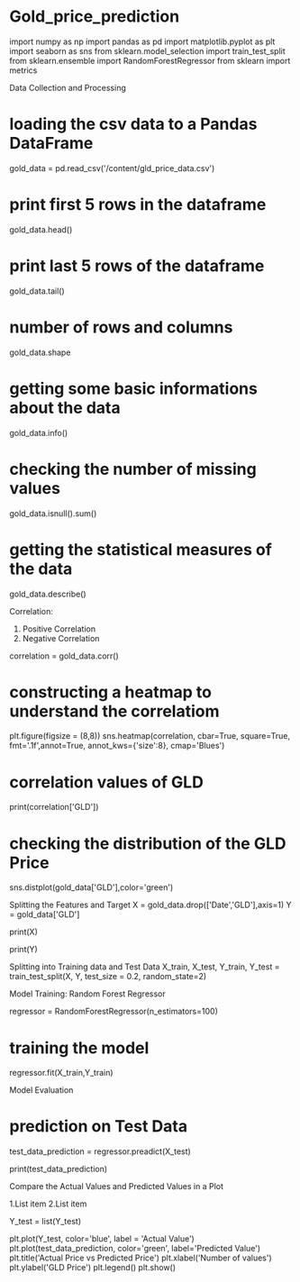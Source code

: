 # Gold_price_prediction
import numpy as np
import pandas as pd
import matplotlib.pyplot as plt
import seaborn as sns
from sklearn.model_selection import train_test_split
from sklearn.ensemble import RandomForestRegressor
from sklearn import metrics

Data Collection and Processing
# loading the csv data to a Pandas DataFrame
gold_data = pd.read_csv('/content/gld_price_data.csv')

# print first 5 rows in the dataframe
gold_data.head()

# print last 5 rows of the dataframe
gold_data.tail()

# number of rows and columns
gold_data.shape

# getting some basic informations about the data
gold_data.info()

  # checking the number of missing values
gold_data.isnull().sum()

# getting the statistical measures of the data
gold_data.describe()

Correlation:

1. Positive Correlation
2. Negative Correlation

correlation = gold_data.corr()

# constructing a heatmap to understand the correlatiom
plt.figure(figsize = (8,8))
sns.heatmap(correlation, cbar=True, square=True, fmt='.1f',annot=True, annot_kws={'size':8}, cmap='Blues')

# correlation values of GLD
print(correlation['GLD'])

# checking the distribution of the GLD Price
sns.distplot(gold_data['GLD'],color='green')

Splitting the Features and Target
X = gold_data.drop(['Date','GLD'],axis=1)
Y = gold_data['GLD']

print(X)

print(Y)

Splitting into Training data and Test Data
X_train, X_test, Y_train, Y_test = train_test_split(X, Y, test_size = 0.2, random_state=2)

Model Training: Random Forest Regressor

  regressor = RandomForestRegressor(n_estimators=100)
  # training the model
regressor.fit(X_train,Y_train)

Model Evaluation

# prediction on Test Data
test_data_prediction = regressor.preadict(X_test)

print(test_data_prediction)

Compare the Actual Values and Predicted Values in a Plot

1.List item
2.List item

Y_test = list(Y_test)

plt.plot(Y_test, color='blue', label = 'Actual Value')
plt.plot(test_data_prediction, color='green', label='Predicted Value')
plt.title('Actual Price vs Predicted Price')
plt.xlabel('Number of values')
plt.ylabel('GLD Price')
plt.legend()
plt.show()
